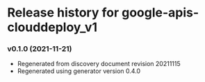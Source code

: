 # Release history for google-apis-clouddeploy_v1

### v0.1.0 (2021-11-21)

* Regenerated from discovery document revision 20211115
* Regenerated using generator version 0.4.0

